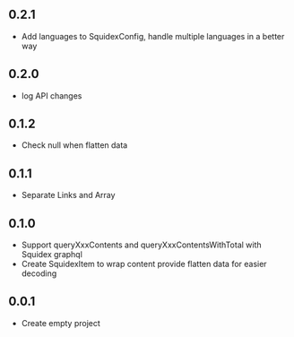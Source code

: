 ## 0.2.1
* Add languages to SquidexConfig, handle multiple languages in a better way

## 0.2.0
* log API changes

## 0.1.2
* Check null when flatten data

## 0.1.1
* Separate Links and Array

## 0.1.0
* Support queryXxxContents and queryXxxContentsWithTotal with Squidex graphql
* Create SquidexItem to wrap content provide flatten data for easier decoding

## 0.0.1
* Create empty project